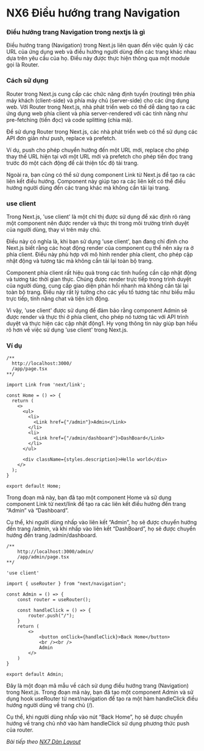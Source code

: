 # NX6 Điều hướng trang Navigation

### Điều hướng trang Navigation trong nextjs là gì

Điều hướng trang (Navigation) trong Next.js liên quan đến việc quản lý các URL của ứng dụng web và điều hướng người dùng đến các trang khác nhau dựa trên yêu cầu của họ. Điều này được thực hiện thông qua một module gọi là Router.

### Cách sử dụng

Router trong Next.js cung cấp các chức năng định tuyến (routing) trên phía máy khách (client-side) và phía máy chủ (server-side) cho các ứng dụng web. Với Router trong Next.js, nhà phát triển web có thể dễ dàng tạo ra các ứng dụng web phía client và phía server-rendered với các tính năng như pre-fetching (tiền đọc) và code splitting (chia mã).

Để sử dụng Router trong Next.js, các nhà phát triển web có thể sử dụng các API đơn giản như push, replace và prefetch. 

Ví dụ, push cho phép chuyển hướng đến một URL mới, replace cho phép thay thế URL hiện tại với một URL mới và prefetch cho phép tiền đọc trang trước đó một cách động để cải thiện tốc độ tải trang.

Ngoài ra, bạn cũng có thể sử dụng component Link từ Next.js để tạo ra các liên kết điều hướng. Component này giúp tạo ra các liên kết có thể điều hướng người dùng đến các trang khác mà không cần tải lại trang.

### use client

Trong Next.js, 'use client' là một chỉ thị được sử dụng để xác định rõ ràng một component nên được render và thực thi trong môi trường trình duyệt của người dùng, thay vì trên máy chủ.

Điều này có nghĩa là, khi bạn sử dụng 'use client', bạn đang chỉ định cho Next.js biết rằng các hoạt động render của component cụ thể nên xảy ra ở phía client. Điều này phù hợp với mô hình render phía client, cho phép cập nhật động và tương tác mà không cần tải lại toàn bộ trang.

Component phía client rất hiệu quả trong các tình huống cần cập nhật động và tương tác thời gian thực. Chúng được render trực tiếp trong trình duyệt của người dùng, cung cấp giao diện phản hồi nhanh mà không cần tải lại toàn bộ trang. Điều này rất lý tưởng cho các yếu tố tương tác như biểu mẫu trực tiếp, tính năng chat và tiện ích động.

Vì vậy, 'use client' được sử dụng để đảm bảo rằng component Admin sẽ được render và thực thi ở phía client, cho phép nó tương tác với API trình duyệt và thực hiện các cập nhật động1. Hy vọng thông tin này giúp bạn hiểu rõ hơn về việc sử dụng 'use client' trong Next.js. 

### Ví dụ


```
/** 
  http://localhost:3000/
  /app/page.tsx 
**/

import Link from 'next/link';

const Home = () => {
  return (
    <>
      <ul>
        <li>
          <Link href={"/admin"}>Admin</Link>
        </li>
        <li>
          <Link href={"/admin/dashboard"}>DashBoard</Link>
        </li>
      </ul>

      <div className={styles.description}>Hello world</div>
    </>
  );
}

export default Home;
```

Trong đoạn mã này, bạn đã tạo một component Home và sử dụng component Link từ next/link để tạo ra các liên kết điều hướng đến trang “Admin” và “Dashboard”.

Cụ thể, khi người dùng nhấp vào liên kết “Admin”, họ sẽ được chuyển hướng đến trang /admin, và khi nhấp vào liên kết “DashBoard”, họ sẽ được chuyển hướng đến trang /admin/dashboard.

```
/** 
    http://localhost:3000/admin/
    /app/admin/page.tsx 
**/

'use client'

import { useRouter } from "next/navigation";

const Admin = () => {
    const router = useRouter();

    const handleClick = () => {
        router.push("/");
    }
    return (
        <>
            <button onClick={handleClick}>Back Home</button> 
            <br /><br />
            Admin
        </>
    )
}

export default Admin;
```

Đây là một đoạn mã mẫu về cách sử dụng điều hướng trang (Navigation) trong Next.js. Trong đoạn mã này, bạn đã tạo một component Admin và sử dụng hook useRouter từ next/navigation để tạo ra một hàm handleClick điều hướng người dùng về trang chủ (/).

Cụ thể, khi người dùng nhấp vào nút “Back Home”, họ sẽ được chuyển hướng về trang chủ nhờ vào hàm handleClick sử dụng phương thức push của router.

*Bài tiếp theo [NX7 Dàn Layout ](/session/session_07_layout.md)*